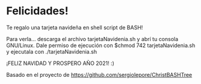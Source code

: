 # Felicidades!

Te regalo una tarjeta navideña en shell script de BASH!

Para verla... descarga el archivo tarjetaNavidenia.sh y abrí tu consola GNU/Linux. Dale permiso de ejecución con $chmod 742 tarjetaNavidenia.sh y ejecutala con ./tarjetaNavidenia.sh

¡FELIZ NAVIDAD Y PROSPERO AÑO 2021! :)

Basado en el proyecto de https://github.com/sergiolepore/ChristBASHTree



